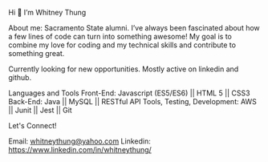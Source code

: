  Hi 👋  I’m Whitney Thung
 
 
About me:
Sacramento State alumni. I’ve always been fascinated about how a few lines of code can turn into something awesome!
My goal is to combine my love for coding and my technical skills and contribute to something great.

Currently looking for new opportunities.
Mostly active on linkedin and github.
 
Languages and Tools
Front-End:    Javascript (ES5/ES6) ||  HTML 5 ||  CSS3
Back-End:    Java ||  MySQL || RESTful API
Tools, Testing, Development: AWS ||  Junit || Jest ||  Git 

Let's Connect!

Email: whitneythung@yahoo.com
Linkedin: https://www.linkedin.com/in/whitneythung/




<!---
whitneythung/whitneythung is a ✨ special ✨ repository because its `README.md` (this file) appears on your GitHub profile.
You can click the Preview link to take a look at your changes.
--->
